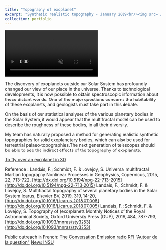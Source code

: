 ```yaml
---
title: "Topography of exoplanet"
excerpt: "Synthetic realistic topography - January 2019<br/><img src='/images/Exotopo.png' width=800>"
collection: portfolio
---
```


<video autoplay loop muted playsinline center>
  <source src="/images/Exotopo_Video_2.mp4" type="video/mp4" width=800>
</video>


The discovery of exoplanets outside our Solar System has profoundly changed our view of our place in the universe. Thanks to technological developments, it is now possible to obtain spectroscopic information about these distant worlds. One of the major questions concerns the habitability of these exoplanets, and geologists must take part in this debate.

On the basis of our statistical analyses of the various planetary bodies in the Solar System, it would appear that the multifractal model can be used to describe the roughness of these bodies, in all their diversity.

My team has naturally proposed a method for generating realistic synthetic topographies for solid exoplanetary bodies, which can also be used for terrestrial palaeo-topographies.The next generation of telescopes should be able to see the indirect effects of the topography of exoplanets.


[To fly over an exoplanet in 3D](https://data.ipsl.fr/exotopo/)

Reference : 
Landais, F.; Schmidt, F. & Lovejoy, S. Universal multifractal Martian topography Nonlinear Processes in Geophysics, Copernicus, 2015, 22, 713-722, [http://dx.doi.org/10.5194/npg-22-713-2015](http://dx.doi.org/10.5194/npg-22-713-2015)
Landais, F.; Schmidt, F. & Lovejoy, S. Multifractal topography of several planetary bodies in the Solar System Icarus, Elsevier BV, 2019, 319, 14-20, [http://dx.doi.org/10.1016/j.icarus.2018.07.005](http://dx.doi.org/10.1016/j.icarus.2018.07.005)
Landais, F.; Schmidt, F. & Lovejoy, S. Topography of (exo)planets Monthly Notices of the Royal Astronomical Society, Oxford University Press (OUP), 2019, 484, 787-793, [http://dx.doi.org/10.1093/mnras/sty3253](http://dx.doi.org/10.1093/mnras/sty3253)


Public outreach in French:
[The Conversation](https://theconversation.com/prets-a-vous-poser-sur-une-exoplanete-111781)
[Emission radio RFI “Autour de la question"](http://www.rfi.fr/emission/20190318-comment-imaginer-univers)
[News INSU](http://www.insu.cnrs.fr/node/9715)